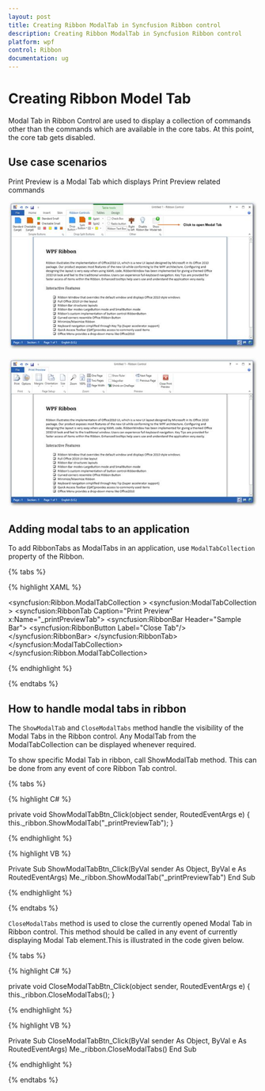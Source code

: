 ```yaml
---
layout: post
title: Creating Ribbon ModalTab in Syncfusion Ribbon control
description: Creating Ribbon ModalTab in Syncfusion Ribbon control
platform: wpf
control: Ribbon
documentation: ug
---
```

# Creating Ribbon Model Tab

Modal Tab in Ribbon Control are used to display a collection of commands other than the commands which are available in the core tabs. At this point, the core tab gets disabled.

## Use case scenarios

Print Preview is a Modal Tab which displays Print Preview related commands

![C:/Users/Sugapriyam/Desktop/viji/1.png](CreatingRibbonModelTab_images/CreatingRibbonModelTab_img1.jpeg)


![C:/Users/Sugapriyam/Desktop/viji/2.png](CreatingRibbonModelTab_images/CreatingRibbonModelTab_img2.jpeg)


## Adding modal tabs to an application

To add RibbonTabs as ModalTabs in an application, use `ModalTabCollection` property of the Ribbon. 

{% tabs %}

{% highlight XAML %}

<syncfusion:Ribbon.ModalTabCollection  >
<syncfusion:ModalTabCollection >
<syncfusion:RibbonTab Caption="Print Preview" x:Name="_printPreviewTab">
<syncfusion:RibbonBar Header="Sample Bar">
<syncfusion:RibbonButton Label="Close Tab"/>
</syncfusion:RibbonBar>
</syncfusion:RibbonTab>
</syncfusion:ModalTabCollection>
</syncfusion:Ribbon.ModalTabCollection>

{% endhighlight %}

{% endtabs %}



## How to handle modal tabs in ribbon

The `ShowModalTab` and `CloseModalTabs` method handle the visibility of the Modal Tabs in the Ribbon control. Any ModalTab from the ModalTabCollection can be displayed whenever required.

To show specific Modal Tab in ribbon, call ShowModalTab method. This can be done from any event of core Ribbon Tab control.

{% tabs %}

{% highlight C# %}

private void ShowModalTabBtn_Click(object sender, RoutedEventArgs e) 
{ 
    this._ribbon.ShowModalTab("_printPreviewTab"); 
}

{% endhighlight %}

{% highlight VB %}

Private Sub ShowModalTabBtn_Click(ByVal sender As Object, ByVal e As RoutedEventArgs)
Me._ribbon.ShowModalTab("_printPreviewTab")
End Sub

{% endhighlight %}

{% endtabs %}

`CloseModalTabs` method is used to close the currently opened Modal Tab in Ribbon control. This method should be called in any event of currently displaying Modal Tab element.This is illustrated in the code given below.

{% tabs %}

{% highlight C# %}

private void CloseModalTabBtn_Click(object sender, RoutedEventArgs e) 
{ 
    this._ribbon.CloseModalTabs(); 
}

{% endhighlight %}

{% highlight VB %}

Private Sub CloseModalTabBtn_Click(ByVal sender As Object, ByVal e As RoutedEventArgs)
Me._ribbon.CloseModalTabs()
End Sub

{% endhighlight %}

{% endtabs %}